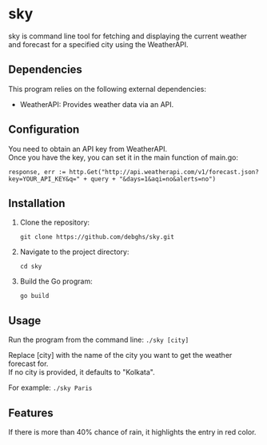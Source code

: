 # sky

sky is command line tool for fetching and displaying the current weather and forecast for a specified city using the WeatherAPI.

## Dependencies
This program relies on the following external dependencies:

- WeatherAPI: Provides weather data via an API.

## Configuration
  You need to obtain an API key from WeatherAPI. 
  <br>Once you have the key, you can set it in the main function of main.go:

  ```response, err := http.Get("http://api.weatherapi.com/v1/forecast.json?key=YOUR_API_KEY&q=" + query + "&days=1&aqi=no&alerts=no")```

## Installation

1. Clone the repository:

   ```git clone https://github.com/debghs/sky.git```
   
2. Navigate to the project directory:
   
   ```cd sky```
   
3. Build the Go program:
   
   ```go build```
   
## Usage
Run the program from the command line: ```./sky [city]```

  Replace [city] with the name of the city you want to get the weather forecast for.
  <br>If no city is provided, it defaults to "Kolkata".

  For example: ```./sky Paris```

  ## Features
  If there is more than 40% chance of rain, it highlights the entry in red color.

